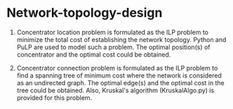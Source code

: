 # Network-topology-design
1) Concentrator location problem is formulated as the ILP problem to minimize the total cost of establishing the network topology. Python and PuLP are used to model such a problem. The optimal position(s) of concentrator and the optimal cost could be obtained. 

2) Concentrator connection problem is formulated as the ILP problem to find a spanning tree of minimum cost where the network is considered as an undirected graph. The optimal edge(s) and the optimal cost in the tree could be obtained. Also, Kruskal's algorithm (KruskalAlgo.py) is provided for this problem.
